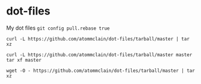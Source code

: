 dot-files
=========

My dot files
```git config pull.rebase true```


```curl -L https://github.com/atommclain/dot-files/tarball/master | tar xz```

```curl -L https://github.com/atommclain/dot-files/tarball/master master```
```tar xf master```

```wget -O - https://github.com/atommclain/dot-files/tarball/master | tar xz```
